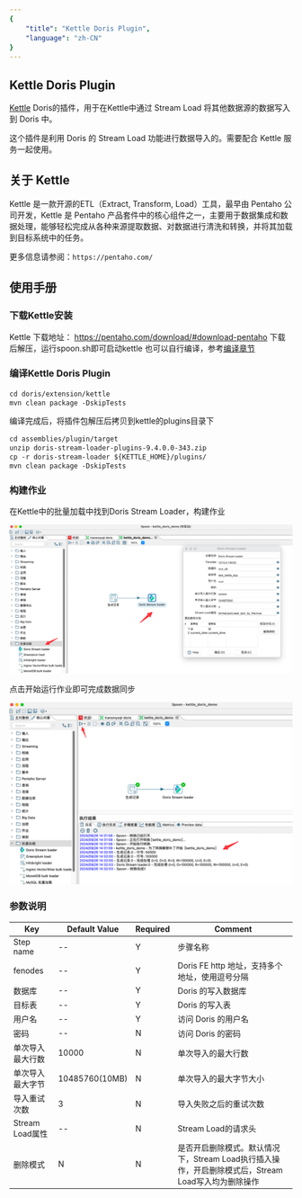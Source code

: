 ```yaml
---
{
    "title": "Kettle Doris Plugin",
    "language": "zh-CN"
}
---
```


<!--
Licensed to the Apache Software Foundation (ASF) under one
or more contributor license agreements.  See the NOTICE file
distributed with this work for additional information
regarding copyright ownership.  The ASF licenses this file
to you under the Apache License, Version 2.0 (the
"License"); you may not use this file except in compliance
with the License.  You may obtain a copy of the License at

  http://www.apache.org/licenses/LICENSE-2.0

Unless required by applicable law or agreed to in writing,
software distributed under the License is distributed on an
"AS IS" BASIS, WITHOUT WARRANTIES OR CONDITIONS OF ANY
KIND, either express or implied.  See the License for the
specific language governing permissions and limitations
under the License.
-->

## Kettle Doris Plugin

[Kettle](https://pentaho.com/) Doris的插件，用于在Kettle中通过 Stream Load 将其他数据源的数据写入到 Doris 中。

这个插件是利用 Doris 的 Stream Load 功能进行数据导入的。需要配合 Kettle 服务一起使用。

## 关于 Kettle

Kettle 是一款开源的ETL（Extract, Transform, Load）工具，最早由 Pentaho 公司开发，Kettle 是 Pentaho 产品套件中的核心组件之一，主要用于数据集成和数据处理，能够轻松完成从各种来源提取数据、对数据进行清洗和转换，并将其加载到目标系统中的任务。


更多信息请参阅：`https://pentaho.com/`

## 使用手册

### 下载Kettle安装
Kettle 下载地址： https://pentaho.com/download/#download-pentaho
下载后解压，运行spoon.sh即可启动kettle
也可以自行编译，参考[编译章节](https://github.com/pentaho/pentaho-kettle?tab=readme-ov-file#how-to-build)

### 编译Kettle Doris Plugin
```shell
cd doris/extension/kettle
mvn clean package -DskipTests
```
编译完成后，将插件包解压后拷贝到kettle的plugins目录下
```shell
cd assemblies/plugin/target
unzip doris-stream-loader-plugins-9.4.0.0-343.zip 
cp -r doris-stream-loader ${KETTLE_HOME}/plugins/
mvn clean package -DskipTests
```
### 构建作业
在Kettle中的批量加载中找到Doris Stream Loader，构建作业

![create_zh.png](https://raw.githubusercontent.com/apache/doris/refs/heads/master/extension/kettle/images/create_zh.png)


点击开始运行作业即可完成数据同步

![running_zh.png](https://raw.githubusercontent.com/apache/doris/refs/heads/master/extension/kettle/images/running_zh.png)


### 参数说明

| Key          | Default Value  | Required | Comment                        |
|--------------|----------------| -------- |--------------------------------|
| Step name         | --             | Y        | 步骤名称                           |
| fenodes      | --             | Y        | Doris FE http 地址，支持多个地址，使用逗号分隔 |
| 数据库          | --             | Y        | Doris 的写入数据库                   |
| 目标表          | --             | Y        | Doris 的写入表                     |
| 用户名          | --             | Y        | 访问 Doris 的用户名                  |
| 密码           | --             | N        | 访问 Doris 的密码                   |
| 单次导入最大行数     | 10000          | N        | 单次导入的最大行数                      |
| 单次导入最大字节     | 10485760(10MB) | N        | 单次导入的最大字节大小                    |
| 导入重试次数       | 3              | N        | 导入失败之后的重试次数                    |
| Stream Load属性 | --             | N        | Stream Load的请求头                 |
| 删除模式 | N             | N        | 是否开启删除模式。默认情况下，Stream Load执行插入操作，开启删除模式后，Stream Load写入均为删除操作                 |